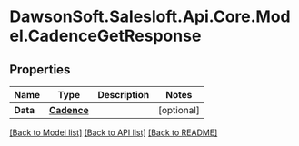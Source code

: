 # DawsonSoft.Salesloft.Api.Core.Model.CadenceGetResponse

## Properties

Name | Type | Description | Notes
------------ | ------------- | ------------- | -------------
**Data** | [**Cadence**](Cadence.md) |  | [optional] 

[[Back to Model list]](../README.md#documentation-for-models) [[Back to API list]](../README.md#documentation-for-api-endpoints) [[Back to README]](../README.md)

